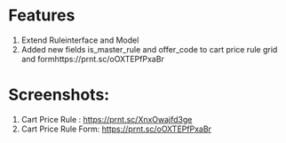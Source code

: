 # Features
1. Extend Ruleinterface and Model
2. Added new fields is_master_rule and offer_code to cart price rule grid and formhttps://prnt.sc/oOXTEPfPxaBr

# Screenshots: 
1. Cart Price Rule : https://prnt.sc/XnxOwajfd3ge
2. Cart Price Rule Form: https://prnt.sc/oOXTEPfPxaBr
